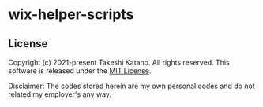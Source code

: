 # wix-helper-scripts

## License

Copyright (c) 2021-present Takeshi Katano. All rights reserved. This software is released under the [MIT License](https://github.com/tksh164/wix-helper-scripts/blob/main/LICENSE).

Disclaimer: The codes stored herein are my own personal codes and do not related my employer's any way.
